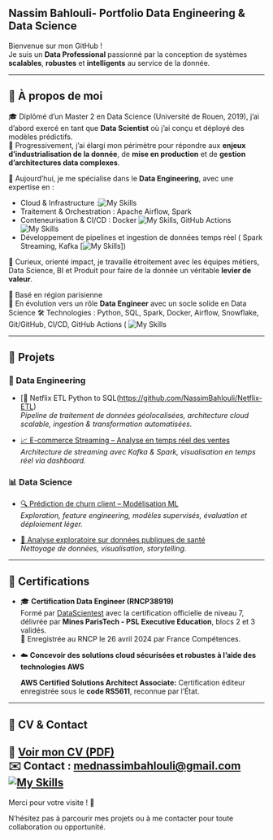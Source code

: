 ## Nassim Bahlouli- Portfolio Data Engineering & Data Science


Bienvenue sur mon GitHub !  
Je suis un **Data Professional** passionné par la conception de systèmes **scalables**, **robustes** et **intelligents** au service de la donnée.

---

## 🧠 À propos de moi

🎓 Diplômé d’un Master 2 en Data Science (Université de Rouen, 2019), j’ai d’abord exercé en tant que **Data Scientist** où j’ai conçu et déployé des modèles prédictifs.  
🎯 Progressivement, j’ai élargi mon périmètre pour répondre aux **enjeux d’industrialisation de la donnée**, de **mise en production** et de **gestion d’architectures data complexes**.

🔧 Aujourd’hui, je me spécialise dans le **Data Engineering**, avec une expertise en :
- Cloud & Infrastructure :![My Skills](https://skillicons.dev/icons?i=aws)
- Traitement & Orchestration : Apache Airflow, Spark
- Conteneurisation & CI/CD : Docker ![My Skills](https://skillicons.dev/icons?i=docker), GitHub Actions ![My Skills](https://skillicons.dev/icons?i=github)
- Développement de pipelines et ingestion de données temps réel ( Spark Streaming, Kafka [![My Skills](https://skillicons.dev/icons?i=kafka)])

🤝 Curieux, orienté impact, je travaille étroitement avec les équipes métiers, Data Science, BI et Produit pour faire de la donnée un véritable **levier de valeur**.

📍 Basé en région parisienne  
🔁 En évolution vers un rôle **Data Engineer** avec un socle solide en Data Science
🛠 Technologies : Python, SQL, Spark, Docker, Airflow, Snowflake, Git/GitHub, CI/CD, GitHub Actions ( ![My Skills](https://skillicons.dev/icons?i=py,mysql,mongodb,kubernetes,docker,git,github)

---

## 🚀 Projets

### 👷 Data Engineering
- [📂 Netflix ETL Python to SQL(https://github.com/NassimBahlouli/Netflix-ETL)  
  _Pipeline de traitement de données géolocalisées, architecture cloud scalable, ingestion & transformation automatisées._

- [📈 E-commerce Streaming – Analyse en temps réel des ventes](https://github.com/tonpseudo/ecommerce-streaming)  
  _Architecture de streaming avec Kafka & Spark, visualisation en temps réel via dashboard._

### 📊 Data Science
- [🔍 Prédiction de churn client – Modélisation ML](https://github.com/tonpseudo/churn-prediction)  
  _Exploration, feature engineering, modèles supervisés, évaluation et déploiement léger._

- [📂 Analyse exploratoire sur données publiques de santé](https://github.com/tonpseudo/eda-sante)  
  _Nettoyage de données, visualisation, storytelling._

---

## 📜 Certifications

- 🎓 **Certification Data Engineer (RNCP38919)**  
  Formé par [DataScientest](https://datascientest.com) avec la certification officielle de niveau 7, délivrée par **Mines ParisTech - PSL Executive Education**, blocs 2 et 3 validés.  
  📅 Enregistrée au RNCP le 26 avril 2024 par France Compétences.

- ☁️ **Concevoir des solutions cloud sécurisées et robustes à l’aide des technologies AWS**  

  **AWS Certified Solutions Architect Associate:** Certification éditeur enregistrée sous le **code RS5611**, reconnue par l’État.

---

## 💼 CV & Contact

📄 [Voir mon CV (PDF)](./1-CV-et-presentation/CV.pdf)  
✉️ Contact : mednassimbahlouli@gmail.com  
[![My Skills](https://skillicons.dev/icons?i=linkedin)](https://www.linkedin.com/in/nassim-bahlouli-471b27b6/)
---

Merci pour votre visite ! 🚀  

N’hésitez pas à parcourir mes projets ou à me contacter pour toute collaboration ou opportunité.

